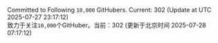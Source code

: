 Committed to Following `10,000` GitHubers. Current: <!-- FOLLOWING_COUNT -->302<!-- FOLLOWING_COUNT --> (Update at UTC <!-- LAST_UPDATED -->2025-07-27 23:17:12<!-- LAST_UPDATED -->)<br>
致力于关注`10,000`个GitHuber。当前：<!-- FOLLOWING_COUNT -->302<!-- FOLLOWING_COUNT --> (更新于北京时间 <!-- LAST_UPDATED_CST -->2025-07-28 07:17:12<!-- LAST_UPDATED_CST -->)
